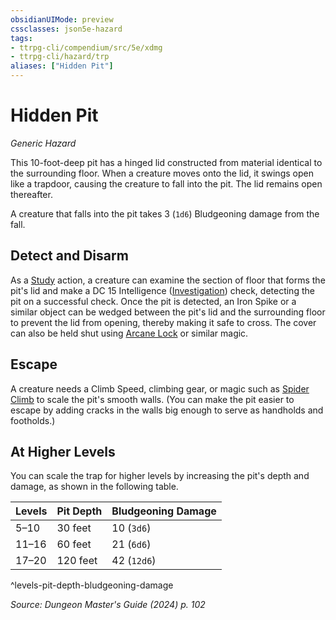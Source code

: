 ```yaml
---
obsidianUIMode: preview
cssclasses: json5e-hazard
tags:
- ttrpg-cli/compendium/src/5e/xdmg
- ttrpg-cli/hazard/trp
aliases: ["Hidden Pit"]
---
```

# Hidden Pit
*Generic Hazard*  

This 10-foot-deep pit has a hinged lid constructed from material identical to the surrounding floor. When a creature moves onto the lid, it swings open like a trapdoor, causing the creature to fall into the pit. The lid remains open thereafter.

A creature that falls into the pit takes 3 (`1d6`) Bludgeoning damage from the fall.

## Detect and Disarm

As a [Study](Misc%20Files/CLI/rules/actions.md#Study) action, a creature can examine the section of floor that forms the pit's lid and make a DC 15 Intelligence ([Investigation](Misc%20Files/CLI/rules/skills.md#Investigation)) check, detecting the pit on a successful check. Once the pit is detected, an Iron Spike or a similar object can be wedged between the pit's lid and the surrounding floor to prevent the lid from opening, thereby making it safe to cross. The cover can also be held shut using [Arcane Lock](Misc%20Files/CLI/compendium/spells/arcane-lock-xphb.md) or similar magic.

## Escape

A creature needs a Climb Speed, climbing gear, or magic such as [Spider Climb](Misc%20Files/CLI/compendium/spells/spider-climb-xphb.md) to scale the pit's smooth walls. (You can make the pit easier to escape by adding cracks in the walls big enough to serve as handholds and footholds.)

## At Higher Levels

You can scale the trap for higher levels by increasing the pit's depth and damage, as shown in the following table.

| Levels | Pit Depth | Bludgeoning Damage |
|--------|-----------|--------------------|
| 5–10 | 30 feet | 10 (`3d6`) |
| 11–16 | 60 feet | 21 (`6d6`) |
| 17–20 | 120 feet | 42 (`12d6`) |
^levels-pit-depth-bludgeoning-damage

*Source: Dungeon Master's Guide (2024) p. 102*